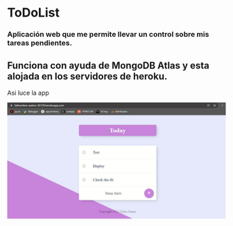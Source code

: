 # ToDoList

### Aplicación web que me permite llevar un control sobre mis tareas pendientes. 
Funciona con ayuda de MongoDB Atlas y esta alojada en los servidores de heroku.
----

Asi luce la app

![](images/inicio.JPG)




